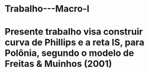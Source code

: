 # Trabalho---Macro-I
# Presente trabalho visa construir curva de Phillips e a reta IS, para Polônia, segundo o modelo de Freitas & Muinhos (2001)
